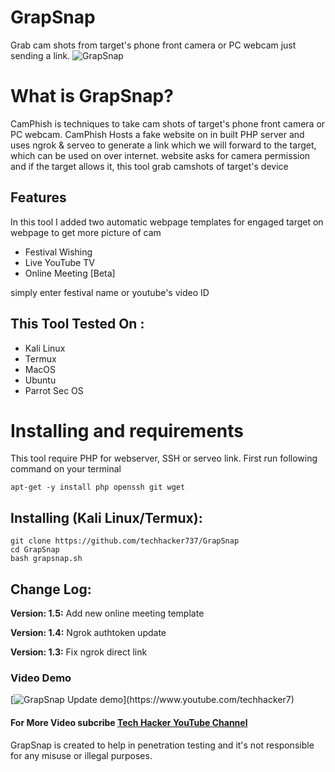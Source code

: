 # GrapSnap
Grab cam shots from target's phone front camera or PC webcam just sending a link.
![GrapSnap](https://www.welivesecurity.com/wp-content/uploads/2022/04/webcam-hacking.jpg)

# What is GrapSnap?
<p>CamPhish is techniques to take cam shots of target's phone front camera or PC webcam. CamPhish Hosts a fake website on in built PHP server and uses ngrok & serveo to generate a link which we will forward to the target, which can be used on over internet. website asks for camera permission and if the target allows it, this tool grab camshots of target's device</p>

## Features
<p>In this tool I added two automatic webpage templates for engaged target on webpage to get more picture of cam</p>
<ul>
  <li>Festival Wishing</li>
  <li>Live YouTube TV</li>
   <li>Online Meeting [Beta]</li>
</ul>
<p>simply enter festival name or youtube's video ID</p>

## This Tool Tested On :
<ul>
  <li>Kali Linux</li>
  <li>Termux</li>
  <li>MacOS</li>
  <li>Ubuntu</li>
  <li>Parrot Sec OS</li>
</ul>

# Installing and requirements
<p>This tool require PHP for webserver, SSH or serveo link. First run following command on your terminal</p>

```
apt-get -y install php openssh git wget
```

## Installing (Kali Linux/Termux):

```
git clone https://github.com/techhacker737/GrapSnap
cd GrapSnap
bash grapsnap.sh
```

## Change Log:

<p><b>Version: 1.5:</b> Add new online meeting template</p>
<p><b>Version: 1.4:</b> Ngrok authtoken update</p>
<p><b>Version: 1.3:</b> Fix ngrok direct link</p>

### Video Demo
[![GrapSnap Update demo]([https://img.youtube.com/vi/i7tvDJx3-yw/0.jg](https://www.welivesecurity.com/wp-content/uploads/2022/04/webcam-hacking.jpg))](https://www.youtube.com/techhacker7)
#### For More Video subcribe <a href="http://youtube.com/techhacker7">Tech Hacker YouTube Channel</a>
<p>GrapSnap is created to help in penetration testing and it's not responsible for any misuse or illegal purposes.</p>

